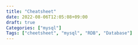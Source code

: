 ```yaml
---
title: "Cheatsheet"
date: 2022-08-06T12:05:08+09:00
draft: true
Categories: ["mysql"]
Tags: ["cheetsheet", "mysql", "RDB", "Database"]
---
```


